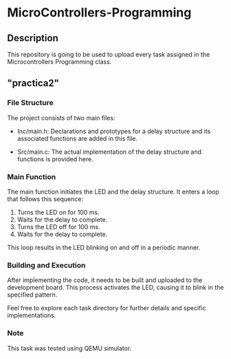# MicroControllers-Programming

## Description
This repository is going to be used to upload every task assigned in the Microcontrollers Programming class.

## "practica2"

### File Structure

The project consists of two main files:
 
- Inc/main.h: Declarations and prototypes for a delay structure and its associated functions are added in this file.

- Src/main.c: The actual implementation of the delay structure and functions is provided here.

### Main Function

The main function initiates the LED and the delay structure. It enters a loop that follows this sequence:

1. Turns the LED on for 100 ms.
2. Waits for the delay to complete.
3. Turns the LED off for 100 ms.
4. Waits for the delay to complete.

This loop results in the LED blinking on and off in a periodic manner.

### Building and Execution

After implementing the code, it needs to be built and uploaded to the development board. This process activates the LED, causing it to blink in the specified pattern.

Feel free to explore each task directory for further details and specific implementations.

### Note

This task was tested using QEMU simulator.